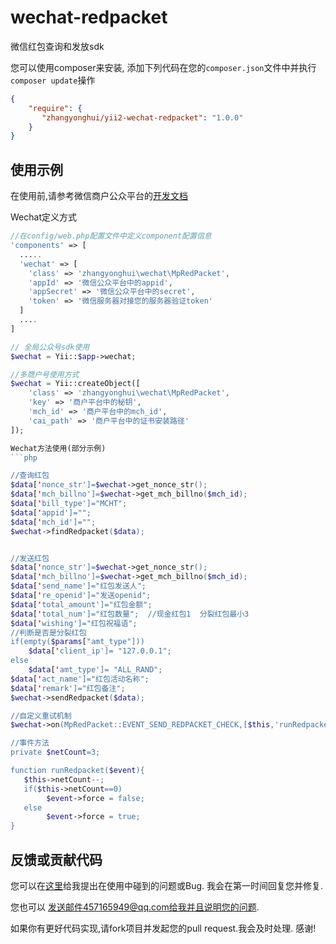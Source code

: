 # wechat-redpacket

微信红包查询和发放sdk

您可以使用composer来安装, 添加下列代码在您的``composer.json``文件中并执行``composer update``操作

```json
{
    "require": {
       "zhangyonghui/yii2-wechat-redpacket": "1.0.0"
    }
}
```


使用示例
--------
在使用前,请参考微信商户公众平台的[开发文档](https://pay.weixin.qq.com/wiki/doc/api/cash_coupon.php?chapter=13_5#)

Wechat定义方式
```php
//在config/web.php配置文件中定义component配置信息
'components' => [
  .....
  'wechat' => [
    'class' => 'zhangyonghui\wechat\MpRedPacket',
    'appId' => '微信公众平台中的appid',
    'appSecret' => '微信公众平台中的secret',
    'token' => '微信服务器对接您的服务器验证token'
  ]
  ....
]

// 全局公众号sdk使用
$wechat = Yii::$app->wechat; 

//多商户号使用方式
$wechat = Yii::createObject([
    'class' => 'zhangyonghui\wechat\MpRedPacket',
    'key' => '商户平台中的秘钥',
    'mch_id' => '商户平台中的mch_id',
    'cai_path' => '商户平台中的证书安装路径'
]);

Wechat方法使用(部分示例)
```php

//查询红包
$data['nonce_str']=$wechat->get_nonce_str();
$data['mch_billno']=$wechat->get_mch_billno($mch_id);
$data['bill_type']="MCHT";
$data['appid']="";
$data['mch_id']="";
$wechat->findRedpacket($data);


//发送红包
$data['nonce_str']=$wechat->get_nonce_str();
$data['mch_billno']=$wechat->get_mch_billno($mch_id);
$data['send_name']="红包发送人";
$data['re_openid']="发送openid";
$data['total_amount']="红包金额";
$data['total_num']="红包数量";  //现金红包1  分裂红包最小3
$data['wishing']="红包祝福语";
//判断是否是分裂红包
if(empty($params["amt_type"]))
	$data['client_ip']= "127.0.0.1";
else 
	$data['amt_type']= "ALL_RAND";
$data['act_name']="红包活动名称";
$data['remark']="红包备注";
$wechat->sendRedpacket($data);

//自定义重试机制
$wechat->on(MpRedPacket::EVENT_SEND_REDPACKET_CHECK,[$this,'runRedpacket']);

//事件方法
private $netCount=3;

function runRedpacket($event){
   $this->netCount--;
   if($this->netCount==0)
    	$event->force = false;
   else
    	$event->force = true;
}

```

反馈或贡献代码
--------------
您可以在[这里](https://github.com/g457165949/wechat-redpacket.git)给我提出在使用中碰到的问题或Bug.
我会在第一时间回复您并修复.

您也可以 发送邮件457165949@qq.com给我并且说明您的问题.

如果你有更好代码实现,请fork项目并发起您的pull request.我会及时处理. 感谢!
